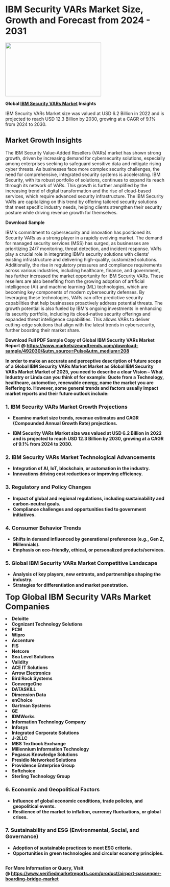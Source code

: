 <H1>IBM Security VARs Market Size, Growth and Forecast from 2024 - 2031</H1><img class="aligncenter size-medium wp-image-584254" src="https://thirdeyenews.in/wp-content/uploads/2024/09/Global-Market-Research-300x168.jpeg" alt="" width="300" height="168" /><p><strong>Global&nbsp;<a href="https://www.marketsizeandtrends.com/download-sample/492030/&amp;utm_source=Pulse&amp;utm_medium=208">IBM Security VARs Market</a> Insights</strong></p><p>IBM Security VARs Market size was valued at USD 6.2 Billion in 2022 and is projected to reach USD 12.3 Billion by 2030, growing at a CAGR of 9.1% from 2024 to 2030.</p><p><h2>Market Growth Insights</h2> <p>The IBM Security Value-Added Resellers (VARs) market has shown strong growth, driven by increasing demand for cybersecurity solutions, especially among enterprises seeking to safeguard sensitive data and mitigate rising cyber threats. As businesses face more complex security challenges, the need for comprehensive, integrated security systems is accelerating. IBM Security, with its robust portfolio of solutions, continues to expand its reach through its network of VARs. This growth is further amplified by the increasing trend of digital transformation and the rise of cloud-based services, which require advanced security infrastructure. The IBM Security VARs are capitalizing on this trend by offering tailored security solutions that meet specific industry needs, helping clients strengthen their security posture while driving revenue growth for themselves.</p> <p><strong>Download Sample</strong></p> <p>IBM's commitment to cybersecurity and innovation has positioned its Security VARs as a strong player in a rapidly evolving market. The demand for managed security services (MSS) has surged, as businesses are prioritizing 24/7 monitoring, threat detection, and incident response. VARs play a crucial role in integrating IBM's security solutions with clients’ existing infrastructure and delivering high-quality, customized solutions. Additionally, the rise in regulatory pressures and compliance requirements across various industries, including healthcare, finance, and government, has further increased the market opportunity for IBM Security VARs. These resellers are also benefiting from the growing adoption of artificial intelligence (AI) and machine learning (ML) technologies, which are becoming key components of modern cybersecurity defenses. By leveraging these technologies, VARs can offer predictive security capabilities that help businesses proactively address potential threats. The growth potential is also fueled by IBM's ongoing investments in enhancing its security portfolio, including its cloud-native security offerings and expanded threat intelligence capabilities. This allows VARs to deliver cutting-edge solutions that align with the latest trends in cybersecurity, further boosting their market share.</p> <p><strong></p><p><span class=""><strong>Download Full PDF Sample Copy of Global IBM Security VARs Market Report</strong> @ <a href="https://www.marketsizeandtrends.com/download-sample/492030/&amp;utm_source=Pulse&amp;utm_medium=208" target="_blank">https://www.marketsizeandtrends.com/download-sample/492030/&amp;utm_source=Pulse&amp;utm_medium=208</a></span></p><p>In order to make an accurate and perceptive description of future scope of a Global&nbsp;IBM Security VARs Market Market as Global&nbsp;IBM Security VARs Market Market of 2025, you need to describe a clear Vision &ndash; What Industry or Linda can you think of for example: Quote from a Technology, healthcare, automotive, renewable energy, name the market you are Reffering to. However, some general trends and factors usually impact market reports and their future outlook include:</p><h3>1.&nbsp;<strong>IBM Security VARs Market Growth Projections</strong></h3><ul><li>Examine market size trends, revenue estimates and CAGR (Compounded Annual Growth Rate) projections.</li><li><p>IBM Security VARs Market size was valued at USD 6.2 Billion in 2022 and is projected to reach USD 12.3 Billion by 2030, growing at a CAGR of 9.1% from 2024 to 2030.</p></li></ul><h3>2.&nbsp;<strong>IBM Security VARs Market Technological Advancements</strong></h3><ul><li>Integration of AI, IoT, blockchain, or automation in the industry.</li><li>Innovations driving cost reductions or improving efficiency.</li></ul><h3>3.&nbsp;<strong>Regulatory and Policy Changes</strong></h3><ul><li>Impact of global and regional regulations, including sustainability and carbon-neutral goals.</li><li>Compliance challenges and opportunities tied to government initiatives.</li></ul><h3>4.&nbsp;<strong>Consumer Behavior Trends</strong></h3><ul><li>Shifts in demand influenced by generational preferences (e.g., Gen Z, Millennials).</li><li>Emphasis on eco-friendly, ethical, or personalized products/services.</li></ul><h3>5.&nbsp;<strong>Global IBM Security VARs Market Competitive Landscape</strong></h3><ul><li>Analysis of key players, new entrants, and partnerships shaping the industry.</li><li>Strategies for differentiation and market penetration.</li></ul><p data-pm-slice="1 1 []"><span style="color: inherit; font-family: inherit; font-size: 25px;">Top Global IBM Security VARs Market Companies</span></p><div class="" data-test-id=""><p><li>Deloitte</li><li> Cognizant Technology Solutions</li><li> PCM</li><li> Wipro</li><li> Accenture</li><li> FIS</li><li> Netcore</li><li> Sea Level Solutions</li><li> Validity</li><li> ACE IT Solutions</li><li> Arrow Electronics</li><li> Bird Rock Systems</li><li> ConvergeOne</li><li> DATASKILL</li><li> Dimension Data</li><li> enChoice</li><li> Gartman Systems</li><li> GE</li><li> IDMWorks</li><li> Information Technology Company</li><li> Infosys</li><li> Integrated Corporate Solutions</li><li> J-2LLC</li><li> MBS Textbook Exchange</li><li> Millennium Information Technology</li><li> Pegasus Knowledge Solutions</li><li> Presidio Networked Solutions</li><li> Providence Enterprise Group</li><li> Softchoice</li><li> Sterling Technology Group</li></p></div><h3>6.&nbsp;<strong>Economic and Geopolitical Factors</strong></h3><ul><li>Influence of global economic conditions, trade policies, and geopolitical events.</li><li>Resilience of the market to inflation, currency fluctuations, or global crises.</li></ul><h3>7.&nbsp;<strong>Sustainability and ESG (Environmental, Social, and Governance)</strong></h3><ul><li>Adoption of sustainable practices to meet ESG criteria.</li><li>Opportunities in green technologies and circular economy principles.</li></ul><h2><strong style="font-size: 14px;">For More Information or Query, Visit @&nbsp;</strong><a style="background-color: #ffffff; font-size: 14px;" href="https://www.marketsizeandtrends.com/report/ibm-security-vars-market/" target="_blank">https://www.verifiedmarketreports.com/product/airport-passenger-boarding-bridge-market</a></h2>
